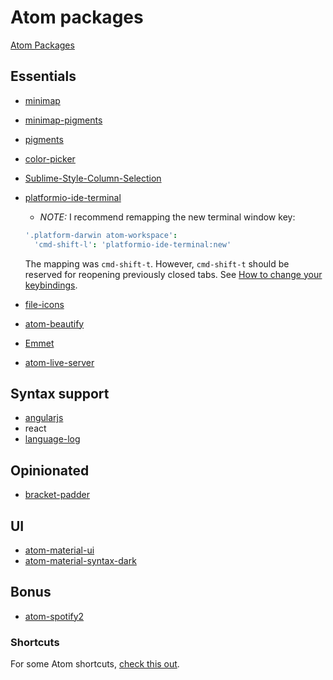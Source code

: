 # Atom packages
[Atom Packages](https://atom.io/packages)

## Essentials
- [minimap](https://atom.io/packages/minimap)
- [minimap-pigments](https://atom.io/packages/minimap-pigments)
- [pigments](https://atom.io/packages/pigments)
- [color-picker](https://atom.io/packages/color-picker)
- [Sublime-Style-Column-Selection](https://atom.io/packages/sublime-style-column-selection)
- [platformio-ide-terminal](https://atom.io/packages/platformio-ide-terminal)
  - _NOTE:_ I recommend remapping the new terminal window key:
  ```coffeescript
  '.platform-darwin atom-workspace':
    'cmd-shift-l': 'platformio-ide-terminal:new'
  ```
    The mapping was `cmd-shift-t`. However, `cmd-shift-t` should be reserved for reopening previously closed tabs. See [How to change your keybindings](http://stackoverflow.com/questions/22744401/change-keymap-for-tree-viewtoggle-in-atom).


- [file-icons](https://atom.io/packages/file-icons)
- [atom-beautify](https://atom.io/packages/atom-beautify)
- [Emmet](https://atom.io/packages/emmet)
- [atom-live-server](https://atom.io/packages/atom-live-server)

## Syntax support
- [angularjs](https://atom.io/packages/angularjs)
- react
- [language-log](https://atom.io/packages/language-log)

## Opinionated
- [bracket-padder](https://atom.io/packages/bracket-padder)

## UI
- [atom-material-ui](https://github.com/atom-material/atom-material-ui)
- [atom-material-syntax-dark](https://github.com/atom-material/atom-material-syntax-dark)

## Bonus
- [atom-spotify2](https://atom.io/packages/atom-spotify2)

### Shortcuts
For some Atom shortcuts, [check this out](https://github.com/brettinternet/atom-keyboard-shortcuts).
